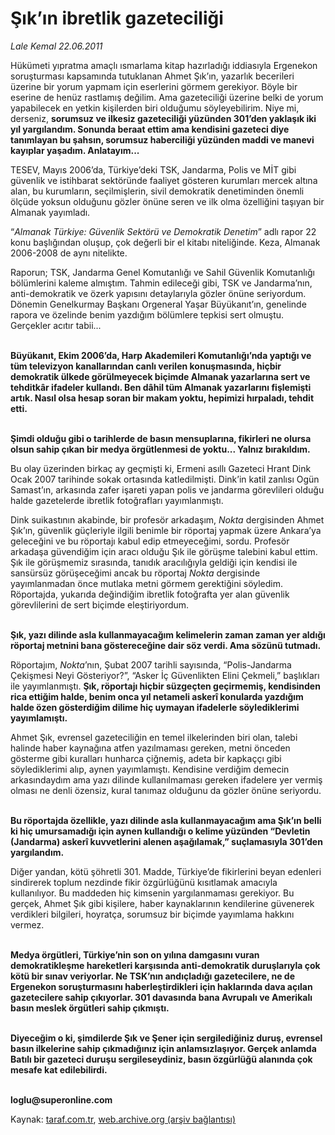 # Şık’ın ibretlik gazeteciliği 

*Lale Kemal 22.06.2011*

<div class="yazi"><p>Hükümeti yıpratma amaçlı ısmarlama kitap hazırladığı iddiasıyla Ergenekon soruşturması kapsamında tutuklanan Ahmet Şık’ın, yazarlık becerileri üzerine bir yorum yapmam için eserlerini görmem gerekiyor. Böyle bir eserine de henüz rastlamış değilim. Ama gazeteciliği üzerine belki de yorum yapabilecek en yetkin kişilerden biri olduğumu söyleyebilirim. Niye mi, derseniz, <b>sorumsuz ve ilkesiz gazeteciliği yüzünden 301’den yaklaşık iki yıl yargılandım. Sonunda beraat ettim ama kendisini gazeteci diye tanımlayan bu şahsın, sorumsuz haberciliği yüzünden maddi ve manevi kayıplar yaşadım. Anlatayım...</b></p>
<p>TESEV, Mayıs 2006’da, Türkiye’deki TSK, Jandarma, Polis ve MİT gibi güvenlik ve istihbarat sektöründe faaliyet gösteren kurumları mercek altına alan, bu kurumların, seçilmişlerin, sivil demokratik denetiminden önemli ölçüde yoksun olduğunu gözler önüne seren ve ilk olma özelliğini taşıyan bir Almanak yayımladı. </p>
<p>“<i>Almanak Türkiye: Güvenlik Sektörü ve Demokratik Denetim</i>” adlı rapor 22 konu başlığından oluşup, çok değerli bir el kitabı niteliğinde. Keza, Almanak 2006-2008 de aynı nitelikte.</p>
<p>Raporun; TSK, Jandarma Genel Komutanlığı ve Sahil Güvenlik Komutanlığı bölümlerini kaleme almıştım. Tahmin edileceği gibi, TSK ve Jandarma’nın, anti-demokratik ve özerk yapısını detaylarıyla gözler önüne seriyordum. Dönemin Genelkurmay Başkanı Orgeneral Yaşar Büyükanıt’ın, genelinde rapora ve özelinde benim yazdığım bölümlere tepkisi sert olmuştu. Gerçekler acıtır tabii...</p>
<p><b><br/>Büyükanıt, Ekim 2006’da, Harp Akademileri Komutanlığı’nda yaptığı ve tüm televizyon kanallarından canlı verilen konuşmasında, hiçbir demokratik ülkede görülmeyecek biçimde Almanak yazarlarına sert ve tehditkâr ifadeler kullandı. Ben dâhil tüm Almanak yazarlarını fişlemişti artık. Nasıl olsa hesap soran bir makam yoktu, hepimizi hırpaladı, tehdit etti. </b></p>
<p><b><br/>Şimdi olduğu gibi o tarihlerde de basın mensuplarına, fikirleri ne olursa olsun sahip çıkan bir medya örgütlenmesi de yoktu... Yalnız bırakıldım. </b></p>
<p>Bu olay üzerinden birkaç ay geçmişti ki, Ermeni asıllı Gazeteci Hrant Dink Ocak 2007 tarihinde sokak ortasında katledilmişti. Dink’in katil zanlısı Ogün Samast’ın, arkasında zafer işareti yapan polis ve jandarma görevlileri olduğu halde gazetelerde ibretlik fotoğrafları yayımlanmıştı. </p>
<p>Dink suikastının akabinde, bir profesör arkadaşım, <i>Nokta</i> dergisinden Ahmet Şık’ın, güvenlik güçleriyle ilgili benimle bir röportaj yapmak üzere Ankara’ya geleceğini ve bu röportajı kabul edip etmeyeceğimi, sordu. Profesör arkadaşa güvendiğim için aracı olduğu Şık ile görüşme talebini kabul ettim. Şık ile görüşmemiz sırasında, tanıdık aracılığıyla geldiği için kendisi ile sansürsüz görüşeceğimi ancak bu röportaj <i>Nokta</i> dergisinde yayımlanmadan önce mutlaka metni görmem gerektiğini söyledim. Röportajda, yukarıda değindiğim ibretlik fotoğrafta yer alan güvenlik görevlilerini de sert biçimde eleştiriyordum. </p>
<p><b><br/>Şık, yazı dilinde asla kullanmayacağım kelimelerin zaman zaman yer aldığı röportaj metnini bana göstereceğine dair söz verdi. Ama sözünü tutmadı. </b></p>
<p>Röportajım, <i>Nokta</i>’nın, Şubat 2007 tarihli sayısında, “Polis-Jandarma Çekişmesi Neyi Gösteriyor?”, “Asker İç Güvenlikten Elini Çekmeli,” başlıkları ile yayımlanmıştı. <b>Şık, röportajı hiçbir süzgeçten geçirmemiş, kendisinden rica ettiğim halde, benim onca yıl netameli askerî konularda yazdığım halde özen gösterdiğim dilime hiç uymayan ifadelerle söylediklerimi yayımlamıştı. </b></p>
<p>Ahmet Şık, evrensel gazeteciliğin en temel ilkelerinden biri olan, talebi halinde haber kaynağına atfen yazılmaması gereken, metni önceden gösterme gibi kuralları hunharca çiğnemiş, adeta bir kapkaççı gibi söylediklerimi alıp, aynen yayımlamıştı. Kendisine verdiğim demecin arkasındaydım ama yazı dilinde kullanılmaması gereken ifadelere yer vermiş olması ne denli özensiz, kural tanımaz olduğunu da gözler önüne seriyordu. </p>
<p><b><br/>Bu röportajda özellikle, yazı dilinde asla kullanmayacağım ama Şık’ın belli ki hiç umursamadığı için aynen kullandığı o kelime yüzünden “Devletin (Jandarma) askerî kuvvetlerini alenen aşağılamak,” suçlamasıyla 301’den yargılandım. </b></p>
<p>Diğer yandan, kötü şöhretli 301. Madde, Türkiye’de fikirlerini beyan edenleri sindirerek toplum nezdinde fikir özgürlüğünü kısıtlamak amacıyla kullanılıyor. Bu maddeden hiç kimsenin yargılanmaması gerekiyor. Bu gerçek, Ahmet Şık gibi kişilere, haber kaynaklarının kendilerine güvenerek verdikleri bilgileri, hoyratça, sorumsuz bir biçimde yayımlama hakkını vermez. </p>
<p><b><br/>Medya örgütleri, Türkiye’nin son on yılına damgasını vuran demokratikleşme hareketleri karşısında anti-demokratik duruşlarıyla çok kötü bir sınav veriyorlar. Ne TSK’nın andıçladığı gazetecilere, ne de Ergenekon soruşturmasını haberleştirdikleri için haklarında dava açılan gazetecilere sahip çıkıyorlar. 301 davasında bana Avrupalı ve Amerikalı basın meslek örgütleri sahip çıkmıştı. </b></p>
<p><b><br/>Diyeceğim o ki, şimdilerde Şık ve Şener için sergilediğiniz duruş, evrensel basın ilkelerine sahip çıkmadığınız için anlamsızlaşıyor. Gerçek anlamda Batılı bir gazeteci duruşu sergileseydiniz, basın özgürlüğü alanında çok mesafe kat edilebilirdi.</b></p>
<p><b><br/>loglu@superonline.com</b></p>
</div>

Kaynak: [taraf.com.tr](http://www.taraf.com.tr/lale-kemal/makale-sik-in-ibretlik-gazeteciligi.htm), [web.archive.org (arşiv bağlantısı)](http://web.archive.org/web/20130817021830/http://www.taraf.com.tr/lale-kemal/makale-sik-in-ibretlik-gazeteciligi.htm)
